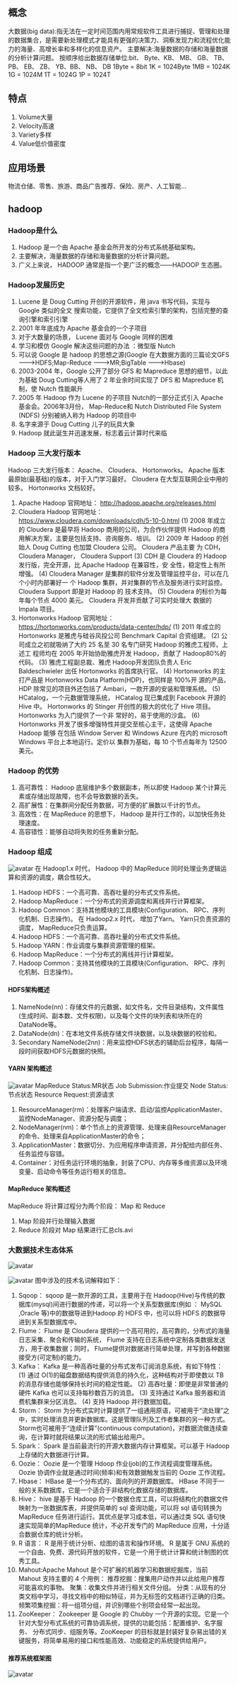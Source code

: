 ## 概念

大数据(big data):指无法在一定时间范围内用常规软件工具进行捕捉、管理和处理的数据集合，是需要新处理模式才能具有更强的决策力、洞察发现力和流程优化能力的海量、高增长率和多样化的信息资产。
主要解决:海量数据的存储和海量数据的分析计算问题。
按顺序给出数据存储单位:bit、 Byte、KB、 MB、 GB、 TB、 PB、 EB、 ZB、 YB、BB、 NB、 DB
1Byte = 8bit 1K = 1024Byte 1MB = 1024K 1G = 1024M 1T = 1024G 1P = 1024T

## 特点
1) Volume大量
2) Velocity高速
3) Variety多样
4) Value低价值密度

## 应用场景
物流仓储、零售、旅游、商品广告推荐、保险、房产、人工智能...

## hadoop
### Hadoop是什么
1) Hadoop 是一个由 Apache 基金会所开发的分布式系统基础架构。
2) 主要解决，海量数据的存储和海量数据的分析计算问题。
3) 广义上来说， HADOOP 通常是指一个更广泛的概念——HADOOP 生态圈。
### Hadoop发展历史
1) Lucene 是 Doug Cutting 开创的开源软件，用 java 书写代码，实现与 Google 类似的全文
搜索功能，它提供了全文检索引擎的架构，包括完整的查询引擎和索引引擎
2) 2001 年年底成为 Apache 基金会的一个子项目
3) 对于大数量的场景， Lucene 面对与 Google 同样的困难
4) 学习和模仿 Google 解决这些问题的办法 ：微型版 Nutch
5) 可以说 Google 是 hadoop 的思想之源(Google 在大数据方面的三篇论文GFS --->HDFS;Map-Reduce --->MR;BigTable --->Hbase)
6) 2003-2004 年，Google 公开了部分 GFS 和 Mapreduce 思想的细节，以此为基础 Doug Cutting等人用了 2 年业余时间实现了 DFS 和 Mapreduce 机制，使 Nutch 性能飙升
7) 2005 年 Hadoop 作为 Lucene 的子项目 Nutch的一部分正式引入 Apache 基金会。2006年3月份， Map-Reduce和 Nutch Distributed File System (NDFS) 分别被纳入称为 Hadoop 的项目中
8) 名字来源于 Doug Cutting 儿子的玩具大象
9) Hadoop 就此诞生并迅速发展，标志着云计算时代来临
### Hadoop 三大发行版本
Hadoop 三大发行版本： Apache、 Cloudera、 Hortonworks。
Apache 版本最原始(最基础)的版本，对于入门学习最好。
Cloudera 在大型互联网企业中用的较多。
Hortonworks 文档较好。
1) Apache Hadoop
官网地址： http://hadoop.apache.org/releases.html
2) Cloudera Hadoop
官网地址： https://www.cloudera.com/downloads/cdh/5-10-0.html
(1) 2008 年成立的 Cloudera 是最早将 Hadoop 商用的公司，为合作伙伴提供 Hadoop
的商用解决方案，主要是包括支持、咨询服务、培训。
(2) 2009 年 Hadoop 的创始人 Doug Cutting 也加盟 Cloudera 公司。 Cloudera 产品主要
为 CDH， Cloudera Manager， Cloudera Support
(3) CDH 是 Cloudera 的 Hadoop 发行版，完全开源，比 Apache Hadoop 在兼容性，安
全性，稳定性上有所增强。
(4) Cloudera Manager 是集群的软件分发及管理监控平台，可以在几个小时内部署好一
个 Hadoop 集群，并对集群的节点及服务进行实时监控。 Cloudera Support 即是对 Hadoop 的
技术支持。
(5) Cloudera 的标价为每年每个节点 4000 美元。 Cloudera 开发并贡献了可实时处理大
数据的 Impala 项目。
3) Hortonworks Hadoop
官网地址： https://hortonworks.com/products/data-center/hdp/
(1) 2011 年成立的 Hortonworks 是雅虎与硅谷风投公司 Benchmark Capital 合资组建。
(2) 公司成立之初就吸纳了大约 25 名至 30 名专门研究 Hadoop 的雅虎工程师，上述工
程师均在 2005 年开始协助雅虎开发 Hadoop，贡献了 Hadoop80%的代码。
(3) 雅虎工程副总裁、雅虎 Hadoop开发团队负责人 Eric Baldeschwieler 出任 Hortonworks
的首席执行官。
(4) Hortonworks 的主打产品是 Hortonworks Data Platform(HDP)，也同样是 100%开
源的产品， HDP 除常见的项目外还包括了 Ambari，一款开源的安装和管理系统。
(5) HCatalog，一个元数据管理系统， HCatalog 现已集成到 Facebook 开源的 Hive 中。
Hortonworks 的 Stinger 开创性的极大的优化了 Hive 项目。 Hortonworks 为入门提供了一个非
常好的，易于使用的沙盒。
(6) Hortonworks 开发了很多增强特性并提交至核心主干，这使得 Apache Hadoop 能够
在包括 Window Server 和 Windows Azure 在内的 microsoft Windows 平台上本地运行。定价以
集群为基础，每 10 个节点每年为 12500 美元。
### Hadoop 的优势
1) 高可靠性： Hadoop 底层维护多个数据副本，所以即使 Hadoop 某个计算元素或存储出现故障，也不会导致数据的丢失。
2) 高扩展性：在集群间分配任务数据，可方便的扩展数以千计的节点。
3) 高效性：在 MapReduce 的思想下， Hadoop 是并行工作的，以加快任务处理速度。
4) 高容错性：能够自动将失败的任务重新分配。
### Hadoop 组成
![avatar](https://github.com/zXingchu/bigdata/blob/master/hadoop1-2.png "Hadoop1.x和Hadoop2.x构成对比")
在 Hadoop1.x 时代， Hadoop 中的 MapReduce 同时处理业务逻辑运算和资源的调度，耦合性较大。
1) Hadoop HDFS：一个高可靠、高吞吐量的分布式文件系统。
2) Hadoop MapReduce：一个分布式的资源调度和离线并行计算框架。
3) Hadoop Common：支持其他模块的工具模块(Configuration、 RPC、序列化机制、日志操作)。
在 Hadoop2.x 时代， 增加了Yarn。 Yarn只负责资源的调度， MapReduce只负责运算。
1) Hadoop HDFS：一个高可靠、高吞吐量的分布式文件系统。
2) Hadoop YARN：作业调度与集群资源管理的框架。
3) Hadoop MapReduce：一个分布式的离线并行计算框架。
4) Hadoop Common：支持其他模块的工具模块(Configuration、 RPC、序列化机制、日志操作)。
#### HDFS架构概述
1) NameNode(nn)：存储文件的元数据，如文件名，文件目录结构，文件属性(生成时间、副本数、文件权限)，以及每个文件的块列表和块所在的DataNode等。
2) DataNode(dn)：在本地文件系统存储文件块数据，以及块数据的校验和。
3) Secondary NameNode(2nn)：用来监控HDFS状态的辅助后台程序，每隔一段时间获取HDFS元数据的快照。
#### YARN 架构概述

![avatar](https://github.com/zXingchu/bigdata/blob/master/yarn.png "YARN架构")
MapReduce Status:MR状态 Job Submission:作业提交 Node Status:节点状态 Resource Request:资源请求
1) ResourceManager(rm)：处理客户端请求、启动/监控ApplicationMaster、监控NodeManager、资源分配与调度；
2) NodeManager(nm)：单个节点上的资源管理、处理来自ResourceManager的命令、处理来自ApplicationMaster的命令；
3) ApplicationMaster：数据切分、为应用程序申请资源，并分配给内部任务、任务监控与容错。
4) Container：对任务运行环境的抽象，封装了CPU、内存等多维资源以及环境变量、启动命令等任务运行相关的信息。
#### MapReduce 架构概述
MapReduce 将计算过程分为两个阶段： Map 和 Reduce
1) Map 阶段并行处理输入数据
2) Reduce 阶段对 Map 结果进行汇总cls.avi
### 大数据技术生态体系
![avatar](https://github.com/zXingchu/bigdata/blob/master/大数据技术体系.png "大数据技术生态体系")

![avatar](https://github.com/zXingchu/bigdata/blob/master/大数据技术体系2.png "大数据技术生态体系2")
图中涉及的技术名词解释如下：
1) Sqoop： sqoop 是一款开源的工具，主要用于在 Hadoop(Hive)与传统的数据库(mysql)间进行数据的传递，可以将一个关系型数据库(例如 ： MySQL ,Oracle 等)中的数据导进到Hadoop 的 HDFS 中，也可以将 HDFS 的数据导进到关系型数据库中。
2) Flume： Flume 是 Cloudera 提供的一个高可用的，高可靠的，分布式的海量日志采集、聚合和传输的系统， Flume 支持在日志系统中定制各类数据发送方，用于收集数据；同时， Flume提供对数据进行简单处理，并写到各种数据接受方(可定制)的能力。
3) Kafka： Kafka 是一种高吞吐量的分布式发布订阅消息系统，有如下特性：
(1) 通过 O(1)的磁盘数据结构提供消息的持久化，这种结构对于即使数以 TB 的消息存储也能够保持长时间的稳定性能。
(2) 高吞吐量：即使是非常普通的硬件 Kafka 也可以支持每秒数百万的消息。
(3) 支持通过 Kafka 服务器和消费机集群来分区消息。
(4) 支持 Hadoop 并行数据加载。
4) Storm： Storm 为分布式实时计算提供了一组通用原语，可被用于“流处理”之中，实时处理消息并更新数据库。这是管理队列及工作者集群的另一种方式。 Storm也可被用于“连续计算”(continuous computation)，对数据流做连续查询，在计算时就将结果以流的形式输出给用户。
5) Spark： Spark 是当前最流行的开源大数据内存计算框架。可以基于 Hadoop 上存储的大数据进行计算。
6) Oozie： Oozie 是一个管理 Hdoop 作业(job)的工作流程调度管理系统。 Oozie 协调作业就是通过时间(频率)和有效数据触发当前的 Oozie 工作流程。
7) Hbase： HBase 是一个分布式的、面向列的开源数据库。 HBase 不同于一般的关系数据库，它是一个适合于非结构化数据存储的数据库。
8) Hive： hive 是基于 Hadoop 的一个数据仓库工具，可以将结构化的数据文件映射为一张数据库表，并提供简单的 sql 查询功能，可以将 sql 语句转换为 MapReduce 任务进行运行。其优点是学习成本低，可以通过类 SQL 语句快速实现简单的MapReduce 统计，不必开发专门的 MapReduce 应用，十分适合数据仓库的统计分析。
10) R 语言： R 是用于统计分析、绘图的语言和操作环境。 R 是属于 GNU 系统的一个自由、免费、源代码开放的软件，它是一个用于统计计算和统计制图的优秀工具。
11) Mahout:Apache Mahout 是个可扩展的机器学习和数据挖掘库，当前 Mahout 支持主要的 4 个用例：
推荐挖掘：搜集用户动作并以此给用户推荐可能喜欢的事物。
聚集：收集文件并进行相关文件分组。
分类：从现有的分类文档中学习，寻找文档中的相似特征，并为无标签的文档进行正确的归类。
频繁项集挖掘：将一组项分组，并识别哪些个别项会经常一起出现。
12) ZooKeeper： Zookeeper 是 Google 的 Chubby 一个开源的实现。它是一个针对大型分布式系统的可靠协调系统，提供的功能包括：配置维护、名字服务、 分布式同步、组服务等。ZooKeeper 的目标就是封装好复杂易出错的关键服务，将简单易用的接口和性能高效、功能稳定的系统提供给用户。
#### 推荐系统框架图
![avatar](https://github.com/zXingchu/bigdata/blob/master/尚硅谷推荐系统框架.png "尚硅谷推荐系统框架")
